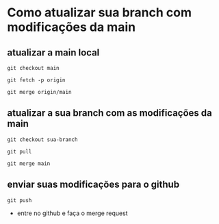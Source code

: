 # Como atualizar sua branch com modificações da main

## atualizar a main local

`git checkout main`

`git fetch -p origin`

`git merge origin/main`

## atualizar a sua branch com as modificações da main

`git checkout sua-branch`

`git pull`

`git merge main`

## enviar suas modificações para o github

`git push`

- entre no github e faça o merge request
